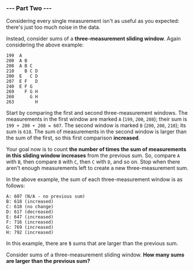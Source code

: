 ### --- Part Two ---

Considering every single measurement isn't as useful as you expected:
there's just too much noise in the data.

Instead, consider sums of a **three-measurement sliding window**. Again
considering the above example:
```
199  A      
200  A B    
208  A B C  
210    B C D
200  E   C D
207  E F   D
240  E F G  
269    F G H
260      G H
263        H
```
Start by comparing the first and second three-measurement windows. The
measurements in the first window are marked `A` (`199`, `200`, `208`); their sum is
`199 + 200 + 208 = 607`. The second window is marked `B` (`200`, `208`, `210`); its
sum is `618`. The sum of measurements in the second window is larger than the
sum of the first, so this first comparison **increased**.

Your goal now is to count **the number of times the sum of measurements in
this sliding window increases** from the previous sum. So, compare `A` with `B`,
then compare `B` with `C`, then `C` with `D`, and so on. Stop when there aren't
enough measurements left to create a new three-measurement sum.

In the above example, the sum of each three-measurement window is as
follows:
```
A: 607 (N/A - no previous sum)
B: 618 (increased)
C: 618 (no change)
D: 617 (decreased)
E: 647 (increased)
F: 716 (increased)
G: 769 (increased)
H: 792 (increased)
```
In this example, there are <code><b>5</b></code> sums that are larger than the previous sum.

Consider sums of a three-measurement sliding window. **How many sums are
larger than the previous sum?**
